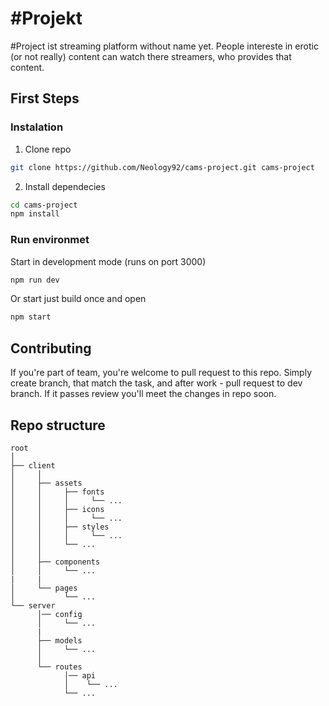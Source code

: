 # #Projekt

#Project ist streaming platform without name yet. People intereste in erotic (or not really) content can watch there streamers, who provides that content.

## First Steps

### Instalation

1. Clone repo

```bash
git clone https://github.com/Neology92/cams-project.git cams-project
```

2. Install dependecies

```bash
cd cams-project
npm install
```

### Run environmet

Start in development mode (runs on port 3000)

```bash
npm run dev
```

Or start just build once and open

```bash
npm start
```

## Contributing

If you're part of team, you're welcome to pull request to this repo. Simply create branch, that match the task, and after work - pull request to dev branch. If it passes review you'll meet the changes in repo soon.

## Repo structure

```
root
│
├── client
│     │
│     ├── assets
│     │     ├── fonts
│     │     │     └── ...
│     │     ├── icons
│     │     │     └── ...
│     │     ├── styles
│     │     │     └── ...
│     │     └── ...
│     │
│     ├── components
│     │     └── ...
|     |
│     └── pages
│           └── ...
└── server
      │── config
      │     └── ...
      |
      ├── models
      │     └── ...
      │
      └── routes
            │── api
            │    └── ...
            └── ...

```
